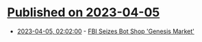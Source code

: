 # [Published on 2023-04-05](index.md)

* [2023-04-05, 02:02:00](https://yro.slashdot.org/story/23/04/04/2153241/fbi-seizes-bot-shop-genesis-market?utm_source=rss1.0mainlinkanon&utm_medium=feed) - [FBI Seizes Bot Shop 'Genesis Market'](https://yro.slashdot.org/story/23/04/04/2153241/fbi-seizes-bot-shop-genesis-market?utm_source=rss1.0mainlinkanon&utm_medium=feed)
